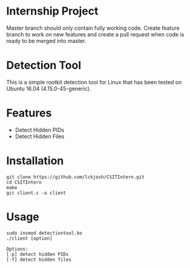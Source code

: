 # Internship Project
Master branch should only contain fully working code. Create feature branch to work on new features and create a pull request when code is ready to be merged into master.

# Detection Tool
This is a simple rootkit detection tool for Linux that has been tested on Ubuntu 16.04 (4.15.0-45-generic). 

# Features
- Detect Hidden PIDs
- Detect Hidden Files

# Installation
```
git clone https://github.com/lckjosh/CSITIntern.git
cd CSITIntern
make
gcc client.c -o client
```
# Usage
```
sudo insmod detectiontool.ko
./client [option]

Options:
[-p] detect hidden PIDs
[-f] detect hidden files
```
